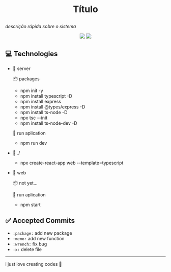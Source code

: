 <p align="center">    
 <img src="" />    
</p>

<h1 align="center">

Título

</h1>



*descrição rápida sobre o sistema*

<p align="center">

<img src=" https://img.shields.io/badge/label-message-green" />

<img src=" https://img.shields.io/badge/made%20by%20-Gledson-green" />

 </p>

## 💻 Technologies


- 📁 server
    
    📦 packages

    - npm init -y
    - npm install typescript -D
    - npm install express
    - npm install @types/express -D
    - npm install ts-node -D
    - npx tsc --init
    - npm install ts-node-dev -D

    🎥 run aplication

    - npm run dev

- 📁 ./

    - npx create-react-app web --template=typescript

- 📁 web
    
    📦 not yet...


    🎥 run aplication

    - npm start

## ✅ Accepted Commits

- `:package:` add new package
- `:memo:` add new function
- `:wrench:` fix bug
- `:x:` delete file

---

i just love creating codes 💜